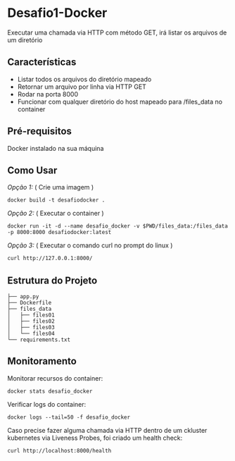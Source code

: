 # Desafio1-Docker

Executar uma chamada via HTTP com método GET, irá listar os arquivos de um diretório

## Características

* Listar todos os arquivos do diretório mapeado
* Retornar um arquivo por linha via HTTP GET
* Rodar na porta 8000
* Funcionar com qualquer diretório do host mapeado para /files_data no container

## Pré-requisitos

Docker instalado na sua máquina

## Como Usar

*Opção 1:*
( Crie uma imagem )

```docker
docker build -t desafiodocker .
```

*Opção 2:*
( Executar o container )

```docker
docker run -it -d --name desafio_docker -v $PWD/files_data:/files_data -p 8000:8000 desafiodocker:latest
```

*Opção 3:*
( Executar o comando curl no prompt do linux )

```bash
curl http://127.0.0.1:8000/
```

## Estrutura do Projeto

```
├── app.py
├── Dockerfile
├── files_data
│   ├── files01
│   ├── files02
│   ├── files03
│   └── files04
└── requirements.txt
```

## Monitoramento

Monitorar recursos do container:

```docker
docker stats desafio_docker
```

Verificar logs do container:

```docker
docker logs --tail=50 -f desafio_docker
```

Caso precise fazer alguma chamada via HTTP dentro de um ckluster kubernetes via Liveness Probes, foi criado um health check:

```bash
curl http://localhost:8000/health
```